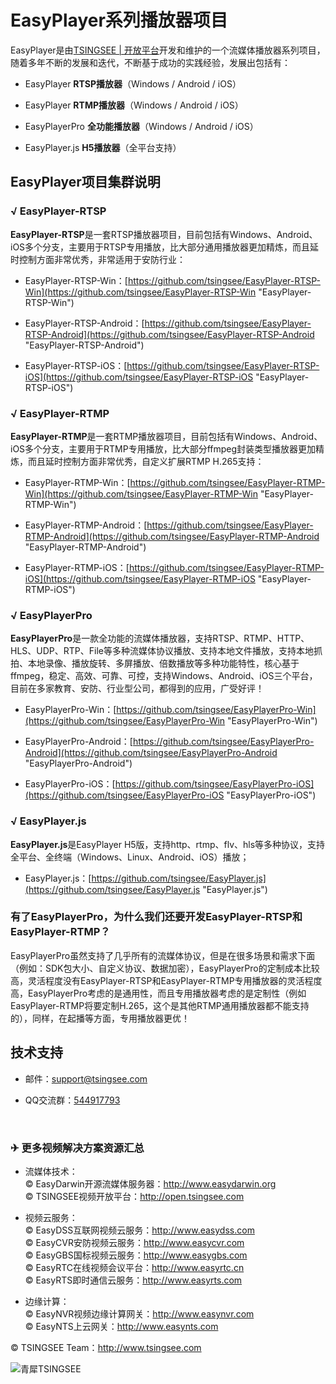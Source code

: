 # EasyPlayer系列播放器项目

EasyPlayer是由[TSINGSEE | 开放平台](http://open.tsingsee.com "青犀TSINGSEE")开发和维护的一个流媒体播放器系列项目，随着多年不断的发展和迭代，不断基于成功的实践经验，发展出包括有：

- EasyPlayer **RTSP播放器**（Windows / Android / iOS）

- EasyPlayer **RTMP播放器**（Windows / Android / iOS）

- EasyPlayerPro **全功能播放器**（Windows / Android / iOS）

- EasyPlayer.js **H5播放器**（全平台支持）

## EasyPlayer项目集群说明

### √ EasyPlayer-RTSP

**EasyPlayer-RTSP**是一套RTSP播放器项目，目前包括有Windows、Android、iOS多个分支，主要用于RTSP专用播放，比大部分通用播放器更加精炼，而且延时控制方面非常优秀，非常适用于安防行业：

- EasyPlayer-RTSP-Win：[https://github.com/tsingsee/EasyPlayer-RTSP-Win](https://github.com/tsingsee/EasyPlayer-RTSP-Win "EasyPlayer-RTSP-Win")

- EasyPlayer-RTSP-Android：[https://github.com/tsingsee/EasyPlayer-RTSP-Android](https://github.com/tsingsee/EasyPlayer-RTSP-Android "EasyPlayer-RTSP-Android")

- EasyPlayer-RTSP-iOS：[https://github.com/tsingsee/EasyPlayer-RTSP-iOS](https://github.com/tsingsee/EasyPlayer-RTSP-iOS "EasyPlayer-RTSP-iOS")


### √ EasyPlayer-RTMP

**EasyPlayer-RTMP**是一套RTMP播放器项目，目前包括有Windows、Android、iOS多个分支，主要用于RTMP专用播放，比大部分ffmpeg封装类型播放器更加精炼，而且延时控制方面非常优秀，自定义扩展RTMP H.265支持：

- EasyPlayer-RTMP-Win：[https://github.com/tsingsee/EasyPlayer-RTMP-Win](https://github.com/tsingsee/EasyPlayer-RTMP-Win "EasyPlayer-RTMP-Win")

- EasyPlayer-RTMP-Android：[https://github.com/tsingsee/EasyPlayer-RTMP-Android](https://github.com/tsingsee/EasyPlayer-RTMP-Android "EasyPlayer-RTMP-Android")

- EasyPlayer-RTMP-iOS：[https://github.com/tsingsee/EasyPlayer-RTMP-iOS](https://github.com/tsingsee/EasyPlayer-RTMP-iOS "EasyPlayer-RTMP-iOS")

### √ EasyPlayerPro

**EasyPlayerPro**是一款全功能的流媒体播放器，支持RTSP、RTMP、HTTP、HLS、UDP、RTP、File等多种流媒体协议播放、支持本地文件播放，支持本地抓拍、本地录像、播放旋转、多屏播放、倍数播放等多种功能特性，核心基于ffmpeg，稳定、高效、可靠、可控，支持Windows、Android、iOS三个平台，目前在多家教育、安防、行业型公司，都得到的应用，广受好评！

- EasyPlayerPro-Win：[https://github.com/tsingsee/EasyPlayerPro-Win](https://github.com/tsingsee/EasyPlayerPro-Win "EasyPlayerPro-Win")

- EasyPlayerPro-Android：[https://github.com/tsingsee/EasyPlayerPro-Android](https://github.com/tsingsee/EasyPlayerPro-Android "EasyPlayerPro-Android")

- EasyPlayerPro-iOS：[https://github.com/tsingsee/EasyPlayerPro-iOS](https://github.com/tsingsee/EasyPlayerPro-iOS "EasyPlayerPro-iOS")

### √ EasyPlayer.js

**EasyPlayer.js**是EasyPlayer H5版，支持http、rtmp、flv、hls等多种协议，支持全平台、全终端（Windows、Linux、Android、iOS）播放；

- EasyPlayer.js：[https://github.com/tsingsee/EasyPlayer.js](https://github.com/tsingsee/EasyPlayer.js "EasyPlayer.js")


### 有了EasyPlayerPro，为什么我们还要开发EasyPlayer-RTSP和EasyPlayer-RTMP？

EasyPlayerPro虽然支持了几乎所有的流媒体协议，但是在很多场景和需求下面（例如：SDK包大小、自定义协议、数据加密），EasyPlayerPro的定制成本比较高，灵活程度没有EasyPlayer-RTSP和EasyPlayer-RTMP专用播放器的灵活程度高，EasyPlayerPro考虑的是通用性，而且专用播放器考虑的是定制性（例如EasyPlayer-RTMP将要定制H.265，这个是其他RTMP通用播放器都不能支持的），同样，在起播等方面，专用播放器更优！


## 技术支持

- 邮件：[support@tsingsee.com](mailto:support@tsingsee.com) 

- QQ交流群：<a href="http://jq.qq.com/?_wv=1027&k=2IDkJId" target="_blank" title="EasyPlayer">544917793</a>

<br/>

### ✈ 更多视频解决方案资源汇总

- 流媒体技术：<br/>
© EasyDarwin开源流媒体服务器：<a href="http://www.easydarwin.org" target="_blank" title="EasyDarwin开源流媒体服务器">http://www.easydarwin.org</a><br/>
© TSINGSEE视频开放平台：<a href="http://open.tsingsee.com" target="_blank" title="TSINGSEE青犀视频开放平台">http://open.tsingsee.com</a><br/>

- 视频云服务：<br/>
© EasyDSS互联网视频云服务：<a href="http://www.easydss.com" target="_blank" title="EasyDSS互联网视频云服务">http://www.easydss.com</a><br/>
© EasyCVR安防视频云服务：<a href="http://www.easycvr.com" target="_blank" title="EasyCVR安防视频云服务">http://www.easycvr.com</a><br/>
© EasyGBS国标视频云服务：<a href="http://www.easygbs.com" target="_blank" title="EasyGBS国标视频云服务">http://www.easygbs.com</a><br/>
© EasyRTC在线视频会议平台：<a href="http://www.easyrtc.cn" target="_blank" title="EasyRTC在线视频会议平台">http://www.easyrtc.cn</a><br/>
© EasyRTS即时通信云服务：<a href="http://www.easyrts.com" target="_blank" title="EasyRTS即时通信云服务">http://www.easyrts.com</a><br/>

- 边缘计算：<br/>
© EasyNVR视频边缘计算网关：<a href="http://www.easynvr.com" target="_blank" title="EasyNVR视频边缘计算网关">http://www.easynvr.com</a><br/>
© EasyNTS上云网关：<a href="http://www.easynts.com" target="_blank" title="EasyNTS上云网关">http://www.easynts.com</a><br/>

© TSINGSEE Team：<a href="http://www.tsingsee.com" target="_blank" title="青犀TSINGSEE">http://www.tsingsee.com</a><br/>

![青犀TSINGSEE](http://www.easydarwin.org/public/images/tsingsee_qrcode_160.jpg)

